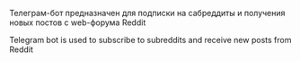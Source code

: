 Телеграм-бот предназначен для подписки на сабреддиты и получения новых постов с web-форума Reddit

Telegram bot is used to subscribe to subreddits and receive new posts from Reddit